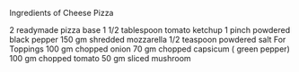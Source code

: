 Ingredients of Cheese Pizza

2 readymade pizza base
1 1/2 tablespoon tomato ketchup
1 pinch powdered black pepper
150 gm shredded mozzarella
1/2 teaspoon powdered salt
For Toppings
100 gm chopped onion
70 gm chopped capsicum ( green pepper)
100 gm chopped tomato
50 gm sliced mushroom


